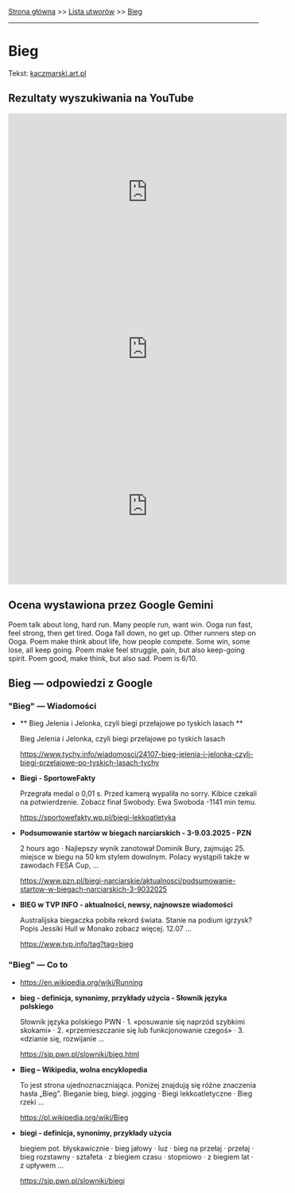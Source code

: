 [Strona główna](../index.md) >> [Lista utworów](../list.md) >> [Bieg](77.md)

---

# Bieg

Tekst: [kaczmarski.art.pl](https://www.kaczmarski.art.pl/tworczosc/wiersze/bieg/)

## Rezultaty wyszukiwania na YouTube

<iframe width="560" height="315" src="https://www.youtube.com/embed/pMk0MqQ8B4M?si=IdontcarewhotheIRSsendsImnotpayingtaxes" title="YouTube video player" frameborder="0" allow="accelerometer; autoplay; clipboard-write; encrypted-media; gyroscope; picture-in-picture; web-share" referrerpolicy="strict-origin-when-cross-origin" allowfullscreen></iframe>

<iframe width="560" height="315" src="https://www.youtube.com/embed/NTNcxGVgn9I?si=IdontcarewhotheIRSsendsImnotpayingtaxes" title="YouTube video player" frameborder="0" allow="accelerometer; autoplay; clipboard-write; encrypted-media; gyroscope; picture-in-picture; web-share" referrerpolicy="strict-origin-when-cross-origin" allowfullscreen></iframe>

<iframe width="560" height="315" src="https://www.youtube.com/embed/DIhjJWd2Sb0?si=IdontcarewhotheIRSsendsImnotpayingtaxes" title="YouTube video player" frameborder="0" allow="accelerometer; autoplay; clipboard-write; encrypted-media; gyroscope; picture-in-picture; web-share" referrerpolicy="strict-origin-when-cross-origin" allowfullscreen></iframe>

## Ocena wystawiona przez Google Gemini

Poem talk about long, hard run. Many people run, want win. Ooga run fast, feel strong, then get tired. Ooga fall down, no get up. Other runners step on Ooga. Poem make think about life, how people compete. Some win, some lose, all keep going. Poem make feel struggle, pain, but also keep-going spirit. Poem good, make think, but also sad. Poem is 6/10.


## Bieg — odpowiedzi z Google

### "Bieg" — Wiadomości

- **  Bieg Jelenia i Jelonka, czyli biegi przełajowe po tyskich lasach  **

    Bieg Jelenia i Jelonka, czyli biegi przełajowe po tyskich lasach 

   <https://www.tychy.info/wiadomosci/24107-bieg-jelenia-i-jelonka-czyli-biegi-przelajowe-po-tyskich-lasach-tychy>
- **Biegi - SportoweFakty**

    Przegrała medal o 0,01 s. Przed kamerą wypaliła no sorry. Kibice czekali na potwierdzenie. Zobacz finał Swobody. Ewa Swoboda  -1141 min temu. 

   <https://sportowefakty.wp.pl/biegi-lekkoatletyka>
- **Podsumowanie startów w biegach narciarskich - 3-9.03.2025 - PZN**

    2 hours ago  ·  Najlepszy wynik zanotował Dominik Bury, zajmując 25. miejsce w biegu na 50 km stylem dowolnym. Polacy wystąpili także w zawodach FESA Cup, ... 

   <https://www.pzn.pl/biegi-narciarskie/aktualnosci/podsumowanie-startow-w-biegach-narciarskich-3-9032025>
- **BIEG w TVP INFO - aktualności, newsy, najnowsze wiadomości**

    Australijska biegaczka pobiła rekord świata. Stanie na podium igrzysk? Popis Jessiki Hull w Monako zobacz więcej. 12.07 ... 

   <https://www.tvp.info/tag?tag=bieg>

### "Bieg" — Co to

- <https://en.wikipedia.org/wiki/Running>
- **bieg - definicja, synonimy, przykłady użycia - Słownik języka polskiego**

    Słownik języka polskiego PWN · 1. «posuwanie się naprzód szybkimi skokami» · 2. «przemieszczanie się lub funkcjonowanie czegoś» · 3. «dzianie się, rozwijanie ... 

   <https://sjp.pwn.pl/slowniki/bieg.html>
- **Bieg – Wikipedia, wolna encyklopedia**

    To jest strona ujednoznaczniająca. Poniżej znajdują się różne znaczenia hasła „Bieg”. Bieganie bieg, biegi. jogging · Biegi lekkoatletyczne · Bieg rzeki ... 

   <https://pl.wikipedia.org/wiki/Bieg>
- **biegi - definicja, synonimy, przykłady użycia**

    biegiem pot. błyskawicznie · bieg jałowy · luz · bieg na przełaj · przełaj · bieg rozstawny · sztafeta · z biegiem czasu · stopniowo · z biegiem lat · z upływem ... 

   <https://sjp.pwn.pl/slowniki/biegi>

